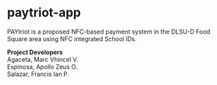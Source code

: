 # paytriot-app
PAYtriot is a proposed NFC-based payment system in the DLSU-D Food Square area using NFC integrated School IDs. <br />

**Project Developers**<br />
Agaceta, Marc Vhincel V. <br />
Espinosa, Apollo Zeus O. <br />
Salazar, Francis Ian P.
